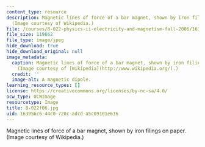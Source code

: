 ```yaml
---
content_type: resource
description: Magnetic lines of force of a bar magnet, shown by iron filings on paper.
  (Image courtesy of Wikipedia.)
file: /courses/8-022-physics-ii-electricity-and-magnetism-fall-2006/163956c644c0720cadcda5c09101e616_8-022f06.jpg
file_size: 119662
file_type: image/jpeg
hide_download: true
hide_download_original: null
image_metadata:
  caption: Magnetic lines of force of a bar magnet, shown by iron filings on paper.
    (Image courtesy of [Wikipedia](http://www.wikipedia.org/).)
  credit: ''
  image-alt: A magnetic dipole.
learning_resource_types: []
license: https://creativecommons.org/licenses/by-nc-sa/4.0/
ocw_type: OCWImage
resourcetype: Image
title: 8-022f06.jpg
uid: 163956c6-44c0-720c-adcd-a5c09101e616
---
```

Magnetic lines of force of a bar magnet, shown by iron filings on paper. (Image courtesy of Wikipedia.)